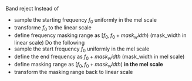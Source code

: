 Band reject
Instead of
- sample the starting frequency $f_0$ uniformly in the mel scale 
- transforme $f_0$ to the linear scale 
- define frequency masking range as $[f_0, f_0 + mask_width)$ (mask_width in linear scale)
Do the following
- sample the start frequency $f_0$ uniformly in the mel scale 
- define the end frequency as $f_0 + mask_width$ (mask_width in mel scale)
- define masking range as $[f_0, f_0 + mask_width)$ **in the mel scale**
- transform the masking range back to linear scale